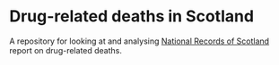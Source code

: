 # Drug-related deaths in Scotland

A repository for looking at and analysing [National Records of Scotland](https://www.nrscotland.gov.uk/statistics-and-data/statistics/statistics-by-theme/vital-events/deaths/drug-related-deaths-in-scotland/) report on drug-related deaths.

